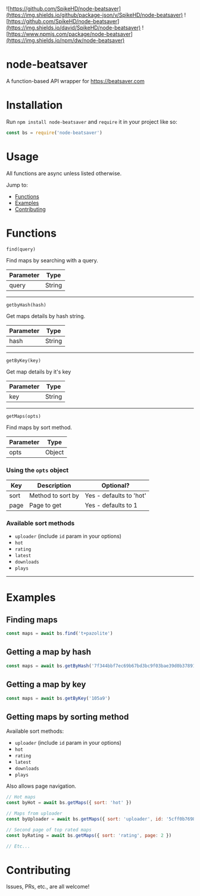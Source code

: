 ![https://github.com/SpikeHD/node-beatsaver](https://img.shields.io/github/package-json/v/SpikeHD/node-beatsaver) ![https://github.com/SpikeHD/node-beatsaver](https://img.shields.io/david/SpikeHD/node-beatsaver) ![https://www.npmjs.com/package/node-beatsaver](https://img.shields.io/npm/dw/node-beatsaver)

# node-beatsaver
A function-based API wrapper for https://beatsaver.com

# Installation

Run `npm install node-beatsaver` and `require` it in your project like so:
```js
const bs = require('node-beatsaver')
```

# Usage

All functions are async unless listed otherwise.

Jump to:
* [Functions](#functions)
* [Examples](#examples)
* [Contributing](#contributing)

# Functions

`find(query)`

Find maps by searching with a query.

| Parameter | Type |
| --------- | ---- |
| query | String |

---

`getbyHash(hash)`

Get maps details by hash string.

| Parameter | Type |
| --------- | ---- |
| hash | String |

---

`getByKey(key)`

Get map details by it's key

| Parameter | Type |
| --------- | ---- |
| key | String |

---

`getMaps(opts)`

Find maps by sort method.

| Parameter | Type |
| --------- | ---- |
| opts | Object |

### Using the `opts` object

| Key | Description | Optional? |
| --------- | ---- | --------- |
| sort | Method to sort by | Yes - defaults to 'hot' |
| page | Page to get | Yes - defaults to 1 |

### Available sort methods

* `uploader` (include `id` param in your options)
* `hot`
* `rating`
* `latest`
* `downloads`
* `plays`

---

# Examples

## Finding maps

```js
const maps = await bs.find('t+pazolite')
```

## Getting a map by hash

```js
const maps = await bs.getByHash('7f344bbf7ec69b67bd3bc9f03bae39d0b3789120')
```

## Getting a map by key

```js
const maps = await bs.getByKey('105a9')
```

## Getting maps by sorting method

Available sort methods:

* `uploader` (include `id` param in your options)
* `hot`
* `rating`
* `latest`
* `downloads`
* `plays`

Also allows page navigation.

```js
// Hot maps
const byHot = await bs.getMaps({ sort: 'hot' })

// Maps from uploader
const byUploader = await bs.getMaps({ sort: 'uploader', id: '5cff0b7698cc5a672c8544e6' })

// Second page of top rated maps
const byRating = await bs.getMaps({ sort: 'rating', page: 2 })

// Etc...
```

# Contributing
Issues, PRs, etc., are all welcome!
